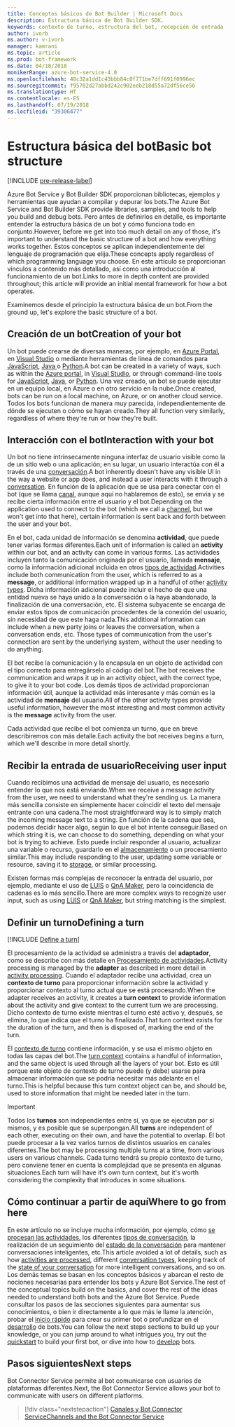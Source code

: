 ```yaml
---
title: Conceptos básicos de Bot Builder | Microsoft Docs
description: Estructura básica de Bot Builder SDK.
keywords: contexto de turno, estructura del bot, recepción de entrada
author: ivorb
ms.author: v-ivorb
manager: kamrani
ms.topic: article
ms.prod: bot-framework
ms.date: 04/18/2018
monikerRange: azure-bot-service-4.0
ms.openlocfilehash: 48c32a1dd1c43bbb84c0f771be7dff691f0996ec
ms.sourcegitcommit: f95702d27abbd242c902eeb218d55a72df56ce56
ms.translationtype: HT
ms.contentlocale: es-ES
ms.lasthandoff: 07/19/2018
ms.locfileid: "39306477"
---
```

# <a name="basic-bot-structure"></a><span data-ttu-id="94c99-104">Estructura básica del bot</span><span class="sxs-lookup"><span data-stu-id="94c99-104">Basic bot structure</span></span>

[!INCLUDE [pre-release-label](~/includes/pre-release-label.md)]

<span data-ttu-id="94c99-105">Azure Bot Service y Bot Builder SDK proporcionan bibliotecas, ejemplos y herramientas que ayudan a compilar y depurar los bots.</span><span class="sxs-lookup"><span data-stu-id="94c99-105">The Azure Bot Service and Bot Builder SDK provide libraries, samples, and tools to help you build and debug bots.</span></span> <span data-ttu-id="94c99-106">Pero antes de definirlos en detalle, es importante entender la estructura básica de un bot y cómo funciona todo en conjunto.</span><span class="sxs-lookup"><span data-stu-id="94c99-106">However, before we get into too much detail on any of those, it's important to understand the basic structure of a bot and how everything works together.</span></span> <span data-ttu-id="94c99-107">Estos conceptos se aplican independientemente del lenguaje de programación que elija.</span><span class="sxs-lookup"><span data-stu-id="94c99-107">These concepts apply regardless of which programming language you choose.</span></span> <span data-ttu-id="94c99-108">En este artículo se proporcionan vínculos a contenido más detallado, así como una introducción al funcionamiento de un bot.</span><span class="sxs-lookup"><span data-stu-id="94c99-108">Links to more in depth content are provided throughout; this article will provide an initial mental framework for how a bot operates.</span></span>

<span data-ttu-id="94c99-109">Examinemos desde el principio la estructura básica de un bot.</span><span class="sxs-lookup"><span data-stu-id="94c99-109">From the ground up, let's explore the basic structure of a bot.</span></span>

## <a name="creation-of-your-bot"></a><span data-ttu-id="94c99-110">Creación de un bot</span><span class="sxs-lookup"><span data-stu-id="94c99-110">Creation of your bot</span></span>

<span data-ttu-id="94c99-111">Un bot puede crearse de diversas maneras, por ejemplo, en [Azure Portal](~/bot-service-quickstart.md), en [Visual Studio](~/dotnet/bot-builder-dotnet-sdk-quickstart.md) o mediante herramientas de línea de comandos para [JavaScript](~/javascript/bot-builder-javascript-quickstart.md), [Java ](~/java/bot-builder-java-quickstart.md) o [Python](~/python/bot-builder-python-quickstart.md).</span><span class="sxs-lookup"><span data-stu-id="94c99-111">A bot can be created in a variety of ways, such as within the [Azure portal](~/bot-service-quickstart.md), in [Visual Studio](~/dotnet/bot-builder-dotnet-sdk-quickstart.md), or through command-line tools for [JavaScript](~/javascript/bot-builder-javascript-quickstart.md), [Java](~/java/bot-builder-java-quickstart.md), or [Python](~/python/bot-builder-python-quickstart.md).</span></span> <span data-ttu-id="94c99-112">Una vez creado, un bot se puede ejecutar en un equipo local, en Azure o en otro servicio en la nube.</span><span class="sxs-lookup"><span data-stu-id="94c99-112">Once created, bots can be run on a local machine, on Azure, or on another cloud service.</span></span> <span data-ttu-id="94c99-113">Todos los bots funcionan de manera muy parecida, independientemente de dónde se ejecuten o cómo se hayan creado.</span><span class="sxs-lookup"><span data-stu-id="94c99-113">They all function very similarly, regardless of where they're run or how they're built.</span></span>

## <a name="interaction-with-your-bot"></a><span data-ttu-id="94c99-114">Interacción con el bot</span><span class="sxs-lookup"><span data-stu-id="94c99-114">Interaction with your bot</span></span>

<span data-ttu-id="94c99-115">Un bot no tiene intrínsecamente ninguna interfaz de usuario visible como la de un sitio web o una aplicación; en su lugar, un usuario interactúa con él a través de una [conversación](~/v4sdk/bot-concepts.md#activities-and-conversations).</span><span class="sxs-lookup"><span data-stu-id="94c99-115">A bot inherently doesn't have any visible UI in the way a website or app does, and instead a user interacts with it through a [conversation](~/v4sdk/bot-concepts.md#activities-and-conversations).</span></span> <span data-ttu-id="94c99-116">En función de la aplicación que se usa para conectar con el bot (que se llama [canal](~/v4sdk/bot-concepts.md), aunque aquí no hablaremos de esto), se envía y se recibe cierta información entre el usuario y el bot.</span><span class="sxs-lookup"><span data-stu-id="94c99-116">Depending on the application used to connect to the bot (which we call a [channel](~/v4sdk/bot-concepts.md), but we won't get into that here), certain information is sent back and forth between the user and your bot.</span></span>

<span data-ttu-id="94c99-117">En el bot, cada unidad de información se denomina **actividad**, que puede tener varias formas diferentes.</span><span class="sxs-lookup"><span data-stu-id="94c99-117">Each unit of information is called an **activity** within our bot, and an activity can come in various forms.</span></span> <span data-ttu-id="94c99-118">Las actividades incluyen tanto la comunicación originada por el usuario, llamada **mensaje**, como la información adicional incluida en otros [tipos de actividad](~/bot-service-activities-entities.md).</span><span class="sxs-lookup"><span data-stu-id="94c99-118">Activities include both communication from the user, which is referred to as a **message**, or additional information wrapped up in a handful of other [activity types](~/bot-service-activities-entities.md).</span></span> <span data-ttu-id="94c99-119">Dicha información adicional puede incluir el hecho de que una entidad nueva se haya unido a la conversación o la haya abandonado, la finalización de una conversación, etc. El sistema subyacente se encarga de enviar estos tipos de comunicación procedentes de la conexión del usuario, sin necesidad de que este haga nada.</span><span class="sxs-lookup"><span data-stu-id="94c99-119">This additional information can include when a new party joins or leaves the conversation, when a conversation ends, etc. Those types of communication from the user's connection are sent by the underlying system, without the user needing to do anything.</span></span>

<span data-ttu-id="94c99-120">El bot recibe la comunicación y la encapsula en un objeto de actividad con el tipo correcto para entregárselo al código del bot.</span><span class="sxs-lookup"><span data-stu-id="94c99-120">The bot receives the communication and wraps it up in an activity object, with the correct type, to give it to your bot code.</span></span> <span data-ttu-id="94c99-121">Los demás tipos de actividad proporcionan información útil, aunque la actividad más interesante y más común es la actividad de **mensaje** del usuario.</span><span class="sxs-lookup"><span data-stu-id="94c99-121">All of the other activity types provide useful information, however the most interesting and most common activity is the **message** activity from the user.</span></span>

<span data-ttu-id="94c99-122">Cada actividad que recibe el bot comienza un turno, que en breve describiremos con más detalle.</span><span class="sxs-lookup"><span data-stu-id="94c99-122">Each activity the bot receives begins a turn, which we'll describe in more detail shortly.</span></span>

## <a name="receiving-user-input"></a><span data-ttu-id="94c99-123">Recibir la entrada de usuario</span><span class="sxs-lookup"><span data-stu-id="94c99-123">Receiving user input</span></span>

<span data-ttu-id="94c99-124">Cuando recibimos una actividad de mensaje del usuario, es necesario entender lo que nos está enviando.</span><span class="sxs-lookup"><span data-stu-id="94c99-124">When we receive a message activity from the user, we need to understand what they're sending us.</span></span> <span data-ttu-id="94c99-125">La manera más sencilla consiste en simplemente hacer coincidir el texto del mensaje entrante con una cadena.</span><span class="sxs-lookup"><span data-stu-id="94c99-125">The most straightforward way is to simply match the incoming message text to a string.</span></span> <span data-ttu-id="94c99-126">En función de la cadena que sea, podemos decidir hacer algo, según lo que el bot intente conseguir.</span><span class="sxs-lookup"><span data-stu-id="94c99-126">Based on which string it is, we can choose to do something, depending on what your bot is trying to achieve.</span></span> <span data-ttu-id="94c99-127">Esto puede incluir responder al usuario, actualizar una variable o recurso, guardarlo en el [almacenamiento](~/v4sdk/bot-builder-storage-concept.md) o un procesamiento similar.</span><span class="sxs-lookup"><span data-stu-id="94c99-127">This may include responding to the user, updating some variable or resource, saving it to [storage](~/v4sdk/bot-builder-storage-concept.md), or similar processing.</span></span>

<span data-ttu-id="94c99-128">Existen formas más complejas de reconocer la entrada del usuario, por ejemplo, mediante el uso de [LUIS](~/v4sdk/bot-builder-concept-luis.md) o [QnA Maker](~/v4sdk/bot-builder-howto-qna.md), pero la coincidencia de cadenas es lo más sencillo.</span><span class="sxs-lookup"><span data-stu-id="94c99-128">There are more complex ways to recognize user input, such as using [LUIS](~/v4sdk/bot-builder-concept-luis.md) or [QnA Maker](~/v4sdk/bot-builder-howto-qna.md), but string matching is the simplest.</span></span>

## <a name="defining-a-turn"></a><span data-ttu-id="94c99-129">Definir un turno</span><span class="sxs-lookup"><span data-stu-id="94c99-129">Defining a turn</span></span>

[!INCLUDE [Define a turn](~/includes/snippet-definition-turn.md)]

<span data-ttu-id="94c99-130">El procesamiento de la actividad se administra a través del **adaptador**, como se describe con más detalle en [Procesamiento de actividades](~/v4sdk/bot-builder-concept-activity-processing.md).</span><span class="sxs-lookup"><span data-stu-id="94c99-130">Activity processing is managed by the **adapter** as described in more detail in [activity processing](~/v4sdk/bot-builder-concept-activity-processing.md).</span></span> <span data-ttu-id="94c99-131">Cuando el adaptador recibe una actividad, crea un **contexto de turno** para proporcionar información sobre la actividad y proporcionar contexto al turno actual que se está procesando.</span><span class="sxs-lookup"><span data-stu-id="94c99-131">When the adapter receives an activity, it creates a **turn context** to provide information about the activity and give context to the current turn we are processing.</span></span> <span data-ttu-id="94c99-132">Dicho contexto de turno existe mientras el turno esté activo y, después, se elimina, lo que indica que el turno ha finalizado.</span><span class="sxs-lookup"><span data-stu-id="94c99-132">That turn context exists for the duration of the turn, and then is disposed of, marking the end of the turn.</span></span>

<span data-ttu-id="94c99-133">El [contexto de turno](~/v4sdk/bot-builder-concept-activity-processing.md#turn-context) contiene información, y se usa el mismo objeto en todas las capas del bot.</span><span class="sxs-lookup"><span data-stu-id="94c99-133">The [turn context](~/v4sdk/bot-builder-concept-activity-processing.md#turn-context) contains a handful of information, and the same object is used through all the layers of your bot.</span></span> <span data-ttu-id="94c99-134">Esto es útil porque este objeto de contexto de turno puede (y debe) usarse para almacenar información que se podría necesitar más adelante en el turno.</span><span class="sxs-lookup"><span data-stu-id="94c99-134">This is helpful because this turn context object can be, and should be, used to store information that might be needed later in the turn.</span></span>

> [!IMPORTANT]
> <span data-ttu-id="94c99-135">Todos los **turnos** son independientes entre sí, ya que se ejecutan por sí mismos, y es posible que se superpongan.</span><span class="sxs-lookup"><span data-stu-id="94c99-135">All **turns** are independent of each other, executing on their own, and have the potential to overlap.</span></span> <span data-ttu-id="94c99-136">El bot puede procesar a la vez varios turnos de distintos usuarios en canales diferentes.</span><span class="sxs-lookup"><span data-stu-id="94c99-136">The bot may be processing multiple turns at a time, from various users on various channels.</span></span> <span data-ttu-id="94c99-137">Cada turno tendrá su propio contexto de turno, pero conviene tener en cuenta la complejidad que se presenta en algunas situaciones.</span><span class="sxs-lookup"><span data-stu-id="94c99-137">Each turn will have it's own turn context, but it's worth considering the complexity that introduces in some situations.</span></span>

## <a name="where-to-go-from-here"></a><span data-ttu-id="94c99-138">Cómo continuar a partir de aquí</span><span class="sxs-lookup"><span data-stu-id="94c99-138">Where to go from here</span></span>

<span data-ttu-id="94c99-139">En este artículo no se incluye mucha información, por ejemplo, cómo [se procesan las actividades](~/v4sdk/bot-builder-concept-activity-processing.md), los diferentes [tipos de conversación](~/v4sdk/bot-builder-conversations.md), la realización de un seguimiento del [estado de la conversación](~/v4sdk/bot-builder-storage-concept.md) para mantener conversaciones inteligentes, etc.</span><span class="sxs-lookup"><span data-stu-id="94c99-139">This article avoided a lot of details, such as how [activities are processed](~/v4sdk/bot-builder-concept-activity-processing.md), different [conversation types](~/v4sdk/bot-builder-conversations.md), keeping track of the [state of your conversation](~/v4sdk/bot-builder-storage-concept.md) for more intelligent conversations, and so on.</span></span> <span data-ttu-id="94c99-140">Los demás temas se basan en los conceptos básicos y abarcan el resto de nociones necesarias para entender los bots y Azure Bot Service.</span><span class="sxs-lookup"><span data-stu-id="94c99-140">The rest of the conceptual topics build on the basics, and cover the rest of the ideas needed to understand both bots and the Azure Bot Service.</span></span> <span data-ttu-id="94c99-141">Puede consultar los pasos de las secciones siguientes para aumentar sus conocimientos, o bien ir directamente a lo que más le llame la atención, probar el [inicio rápido](~/bot-service-quickstart.md) para crear su primer bot o profundizar en el [desarrollo](~/v4sdk/bot-builder-howto-send-messages.md) de bots.</span><span class="sxs-lookup"><span data-stu-id="94c99-141">You can follow the next steps sections to build up your knowledge, or you can jump around to what intrigues you, try out the [quickstart](~/bot-service-quickstart.md) to build your first bot, or dive into how to [develop](~/v4sdk/bot-builder-howto-send-messages.md) bots.</span></span>

## <a name="next-steps"></a><span data-ttu-id="94c99-142">Pasos siguientes</span><span class="sxs-lookup"><span data-stu-id="94c99-142">Next steps</span></span>

<span data-ttu-id="94c99-143">Bot Connector Service permite al bot comunicarse con usuarios de plataformas diferentes.</span><span class="sxs-lookup"><span data-stu-id="94c99-143">Next, the Bot Connector Service allows your bot to communicate with users on different platforms.</span></span>

> [!div class="nextstepaction"]
> [<span data-ttu-id="94c99-144">Canales y Bot Connector Service</span><span class="sxs-lookup"><span data-stu-id="94c99-144">Channels and the Bot Connector Service</span></span>](~/v4sdk/bot-concepts.md)
